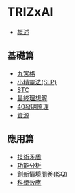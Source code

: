 TRIZxAI
===

- [概述](./intro.md)

基礎篇
---
- [九宮格](./ch01.md)
- [小精靈法(SLP)](./ch02.md)
- [STC](./ch03.md)
- [最終理想解](./ch04.md)
- [40發明原理](./ch05.md)
- [資源](./ch06.md) 

應用篇
---
- [技術矛盾](./ch07.md)
- [功能分析](./ch08.md)
- [創新情境問卷(ISQ)](./ch09.md)
- [科學效應](./ch10.md)
